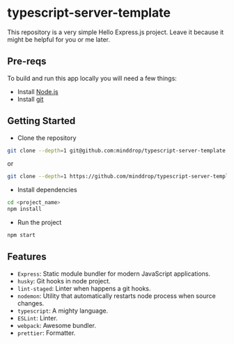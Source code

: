 # typescript-server-template

This repository is a very simple Hello Express.js project. Leave it because it might be helpful for you or me later.

## Pre-reqs

To build and run this app locally you will need a few things:

- Install [Node.js](https://nodejs.org/)
- Install [git](https://git-scm.com/downloads/)

## Getting Started

- Clone the repository

```bash
git clone --depth=1 git@github.com:minddrop/typescript-server-template.git <project_name>
```

or

```bash
git clone --depth=1 https://github.com/minddrop/typescript-server-template.git <project name>
```

- Install dependencies

```bash
cd <project_name>
npm install
```

- Run the project

```bash
npm start
```

## Features

- `Express`: Static module bundler for modern JavaScript applications.
- `husky`: Git hooks in node project.
- `lint-staged`: Linter when happens a git hooks.
- `nodemon`: Utility that automatically restarts node process when source changes.
- `typescript`: A mighty language.
- `ESLint`: Linter.
- `webpack`: Awesome bundler.
- `prettier`: Formatter.
